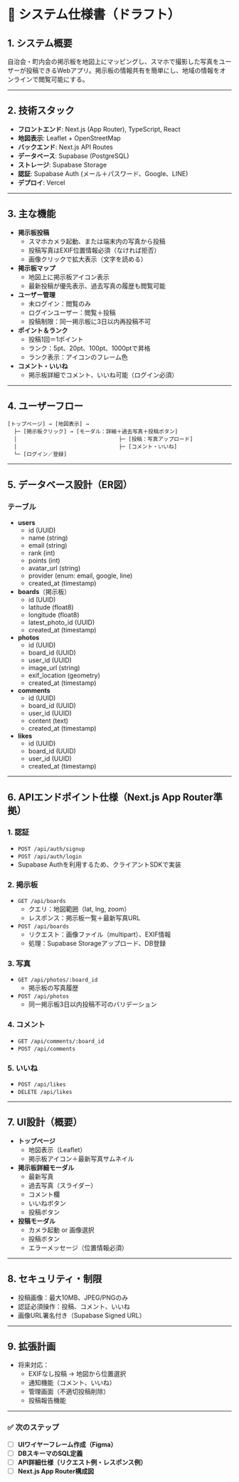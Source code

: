 
# 📄 システム仕様書（ドラフト）

## 1. システム概要
自治会・町内会の掲示板を地図上にマッピングし、スマホで撮影した写真をユーザーが投稿できるWebアプリ。掲示板の情報共有を簡単にし、地域の情報をオンラインで閲覧可能にする。

---

## 2. 技術スタック
- **フロントエンド**: Next.js (App Router), TypeScript, React
- **地図表示**: Leaflet + OpenStreetMap
- **バックエンド**: Next.js API Routes
- **データベース**: Supabase (PostgreSQL)
- **ストレージ**: Supabase Storage
- **認証**: Supabase Auth (メール＋パスワード、Google、LINE)
- **デプロイ**: Vercel

---

## 3. 主な機能
- **掲示板投稿**
  - スマホカメラ起動、または端末内の写真から投稿
  - 投稿写真はEXIF位置情報必須（なければ拒否）
  - 画像クリックで拡大表示（文字を読める）
- **掲示板マップ**
  - 地図上に掲示板アイコン表示
  - 最新投稿が優先表示、過去写真の履歴も閲覧可能
- **ユーザー管理**
  - 未ログイン：閲覧のみ
  - ログインユーザー：閲覧＋投稿
  - 投稿制限：同一掲示板に3日以内再投稿不可
- **ポイント＆ランク**
  - 投稿1回＝1ポイント
  - ランク：5pt、20pt、100pt、1000ptで昇格
  - ランク表示：アイコンのフレーム色
- **コメント・いいね**
  - 掲示板詳細でコメント、いいね可能（ログイン必須）

---

## 4. ユーザーフロー
```
[トップページ] → [地図表示] → 
  ├─ [掲示板クリック] → [モーダル：詳細＋過去写真＋投稿ボタン]
  │                                ├─ [投稿：写真アップロード]
  │                                ├─ [コメント・いいね]
  └─ [ログイン／登録]
```

---

## 5. データベース設計（ER図）

### **テーブル**
- **users**
  - id (UUID)
  - name (string)
  - email (string)
  - rank (int)
  - points (int)
  - avatar_url (string)
  - provider (enum: email, google, line)
  - created_at (timestamp)
- **boards**（掲示板）
  - id (UUID)
  - latitude (float8)
  - longitude (float8)
  - latest_photo_id (UUID)
  - created_at (timestamp)
- **photos**
  - id (UUID)
  - board_id (UUID)
  - user_id (UUID)
  - image_url (string)
  - exif_location (geometry)
  - created_at (timestamp)
- **comments**
  - id (UUID)
  - board_id (UUID)
  - user_id (UUID)
  - content (text)
  - created_at (timestamp)
- **likes**
  - id (UUID)
  - board_id (UUID)
  - user_id (UUID)
  - created_at (timestamp)

---

## 6. APIエンドポイント仕様（Next.js App Router準拠）

### **1. 認証**
- `POST /api/auth/signup`
- `POST /api/auth/login`
- Supabase Authを利用するため、クライアントSDKで実装

### **2. 掲示板**
- `GET /api/boards`  
  - クエリ：地図範囲（lat, lng, zoom）
  - レスポンス：掲示板一覧＋最新写真URL
- `POST /api/boards`  
  - リクエスト：画像ファイル（multipart）、EXIF情報
  - 処理：Supabase Storageアップロード、DB登録

### **3. 写真**
- `GET /api/photos/:board_id`  
  - 掲示板の写真履歴
- `POST /api/photos`  
  - 同一掲示板3日以内投稿不可のバリデーション

### **4. コメント**
- `GET /api/comments/:board_id`
- `POST /api/comments`

### **5. いいね**
- `POST /api/likes`
- `DELETE /api/likes`

---

## 7. UI設計（概要）
- **トップページ**
  - 地図表示（Leaflet）
  - 掲示板アイコン＋最新写真サムネイル
- **掲示板詳細モーダル**
  - 最新写真
  - 過去写真（スライダー）
  - コメント欄
  - いいねボタン
  - 投稿ボタン
- **投稿モーダル**
  - カメラ起動 or 画像選択
  - 投稿ボタン
  - エラーメッセージ（位置情報必須）

---

## 8. セキュリティ・制限
- 投稿画像：最大10MB、JPEG/PNGのみ
- 認証必須操作：投稿、コメント、いいね
- 画像URL署名付き（Supabase Signed URL）

---

## 9. 拡張計画
- 将来対応：
  - EXIFなし投稿 → 地図から位置選択
  - 通知機能（コメント、いいね）
  - 管理画面（不適切投稿削除）
  - 投稿報告機能

---

### ✅ 次のステップ
- [ ] **UIワイヤーフレーム作成（Figma）**
- [ ] **DBスキーマのSQL定義**
- [ ] **API詳細仕様（リクエスト例・レスポンス例）**
- [ ] **Next.js App Router構成図**
